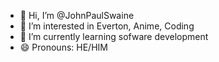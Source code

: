 - 👋 Hi, I’m @JohnPaulSwaine
- 👀 I’m interested in Everton, Anime, Coding
- 🌱 I’m currently learning sofware development
- 😄 Pronouns: HE/HIM

<!---
JohnPaulSwaine/JohnPaulSwaine is a ✨ special ✨ repository because its `README.md` (this file) appears on your GitHub profile.
You can click the Preview link to take a look at your changes.
--->
